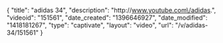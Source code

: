{
    "title": "adidas 34",
    "description": "http:\/\/www.youtube.com\/adidas.",
    "videoid": "151561",
    "date_created": "1396646927",
    "date_modified": "1418181267",
    "type": "captivate",
    "layout": "video",
    "url": "\/v\/adidas-34\/151561"
}